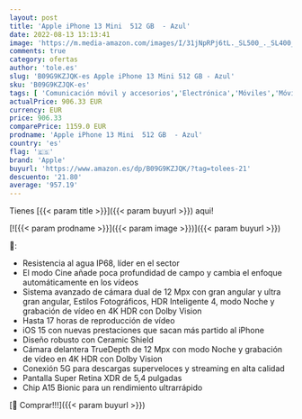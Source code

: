 ```yaml
---
layout: post
title: 'Apple iPhone 13 Mini  512 GB  - Azul'
date: 2022-08-13 13:13:41
image: 'https://m.media-amazon.com/images/I/31jNpRPj6tL._SL500_._SL400_.jpg'
comments: true
category: ofertas
author: 'tole.es'
slug: 'B09G9KZJQK-es Apple iPhone 13 Mini 512 GB - Azul'
sku: 'B09G9KZJQK-es'
tags: [ 'Comunicación móvil y accesorios','Electrónica','Móviles','Móviles y smartphones libres','apple','iphone','🇪🇸', ]
actualPrice: 906.33 EUR
currency: EUR
price: 906.33
comparePrice: 1159.0 EUR
prodname: 'Apple iPhone 13 Mini  512 GB  - Azul'
country: 'es'
flag: '🇪🇸'
brand: 'Apple'
buyurl: 'https://www.amazon.es/dp/B09G9KZJQK/?tag=tolees-21'
descuento: '21.80'
average: '957.19'
---
```


Tienes [{{< param title >}}]({{< param buyurl >}}) aqui!

[![{{< param prodname >}}]({{< param image >}})]({{< param buyurl >}})

🔎:

- Resistencia al agua IP68, líder en el sector
- El modo Cine añade poca profundidad de campo y cambia el enfoque automáticamente en los vídeos
- Sistema avanzado de cámara dual de 12 Mpx con gran angular y ultra gran angular, Estilos Fotográficos, HDR Inteligente 4, modo Noche y grabación de vídeo en 4K HDR con Dolby Vision
- Hasta 17 horas de reproducción de vídeo
- iOS 15 con nuevas prestaciones que sacan más partido al iPhone
- Diseño robusto con Ceramic Shield
- Cámara delantera TrueDepth de 12 Mpx con modo Noche y grabación de vídeo en 4K HDR con Dolby Vision
- Conexión 5G para descargas superveloces y streaming en alta calidad
- Pantalla Super Retina XDR de 5,4 pulgadas
- Chip A15 Bionic para un rendimiento ultrarrápido

[🛒 Comprar!!!]({{< param buyurl >}})
